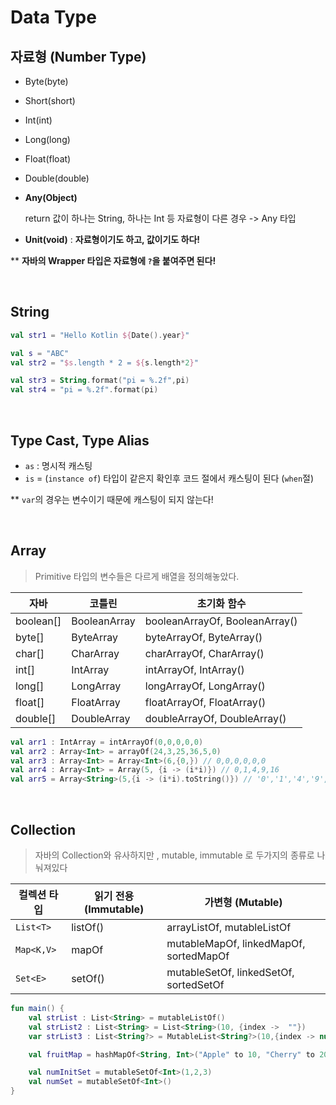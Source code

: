 # Data Type

## 자료형 (Number Type)

- Byte(byte)

- Short(short)

- Int(int)

- Long(long)

- Float(float)

- Double(double)

- **Any(Object)** 

  return 값이 하나는 String, 하나는 Int 등 자료형이 다른 경우 -> Any 타입

- **Unit(void)** : **자료형이기도 하고, 값이기도 하다!**

** **자바의 Wrapper 타입은 자료형에 `?`을 붙여주면 된다!**

<br>

## String

~~~kotlin
val str1 = "Hello Kotlin ${Date().year}"

val s = "ABC"
val str2 = "$s.length * 2 = ${s.length*2}"

val str3 = String.format("pi = %.2f",pi)
val str4 = "pi = %.2f".format(pi)
~~~

<br>

## Type Cast, Type Alias

- `as`  : 명시적 캐스팅
- `is`  = (`instance of`) 타입이 같은지 확인후 코드 절에서 캐스팅이 된다 (`when`절)

** `var`의 경우는 변수이기 때문에 캐스팅이 되지 않는다!

<br>

## Array

> Primitive 타입의 변수들은 다르게 배열을 정의해놓았다.

| 자바      | 코틀린       | 초기화 함수                    |
| --------- | ------------ | ------------------------------ |
| boolean[] | BooleanArray | booleanArrayOf, BooleanArray() |
| byte[]    | ByteArray    | byteArrayOf, ByteArray()       |
| char[]    | CharArray    | charArrayOf, CharArray()       |
| int[]     | IntArray     | intArrayOf, IntArray()         |
| long[]    | LongArray    | longArrayOf, LongArray()       |
| float[]   | FloatArray   | floatArrayOf, FloatArray()     |
| double[]  | DoubleArray  | doubleArrayOf, DoubleArray()   |

~~~kotlin
val arr1 : IntArray = intArrayOf(0,0,0,0,0)
val arr2 : Array<Int> = arrayOf(24,3,25,36,5,0)
val arr3 : Array<Int> = Array<Int>(6,{0,}) // 0,0,0,0,0,0
val arr4 : Array<Int> = Array(5, {i -> (i*i)}) // 0,1,4,9,16
val arr5 = Array<String>(5,{i -> (i*i).toString()}) // '0','1','4','9','16'
~~~

<br>

## Collection

> 자바의 Collection와 유사하지만 , mutable, immutable 로 두가지의 종류로 나눠져있다 

| 컬렉션 타입 | 읽기 전용 (Immutable) | 가변형 (Mutable)                       |
| ----------- | --------------------- | -------------------------------------- |
| `List<T>`   | listOf()              | arrayListOf, mutableListOf             |
| `Map<K,V>`  | mapOf                 | mutableMapOf, linkedMapOf, sortedMapOf |
| `Set<E>`    | setOf()               | mutableSetOf, linkedSetOf, sortedSetOf |

~~~kotlin
fun main() {
    val strList : List<String> = mutableListOf()
    val strList2 : List<String> = List<String>(10, {index ->  ""})
    var strList3 : List<String?> = MutableList<String?>(10,{index -> null})

    val fruitMap = hashMapOf<String, Int>("Apple" to 10, "Cherry" to 20, "Pear" to 30)

    val numInitSet = mutableSetOf<Int>(1,2,3)
    val numSet = mutableSetOf<Int>()   
}
~~~

